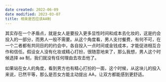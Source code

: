 ```yaml
---
date created: 2022-06-09
date modified: 2023-03-07
title: 相亲是否应该AA制
---
```


其实存在一个矛盾点，就是女人是要投入更多显性时间和成本去化妆的，这是约会投入的一部分，而男人一般不需要。从这个角度看，男人支付餐费，有何不可，在一个二者都有共同目的的约会中，各自投入一点时间或金钱成本，才能促进相互合作和信任。假设女人没有化妆或精心打扮，很随意地来了，那么我想，男人这个时候选择 aa 制，我们就没有任何理由去攻击他了。

如果站在女人的角度，看到男方也有精心打扮的一面，这个时候，从这块儿的投入来说，已然平等，那么是否女方能主动提出 AA，让双方都能感到更舒适。
